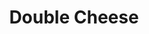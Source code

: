 ---
title: 'Double Cheese'
type: 'Veg'
description: 'Lorem ipsum dolor sit amet consectetur adipisicing elit. Obcaecati sint cumque voluptatem cupiditate odit corporis.'
price: 79
---
